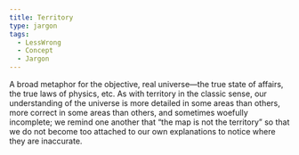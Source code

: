 ```yaml
---
title: Territory
type: jargon
tags:
  - LessWrong
  - Concept
  - Jargon
---
```




A broad metaphor for the objective, real universe—the true state of affairs, the true laws of physics, etc. As with territory in the classic sense, our understanding of the universe is more detailed in some areas than others, more correct in some areas than others, and sometimes woefully incomplete; we remind one another that “the map is not the territory” so that we do not become too attached to our own explanations to notice where they are inaccurate.  
 